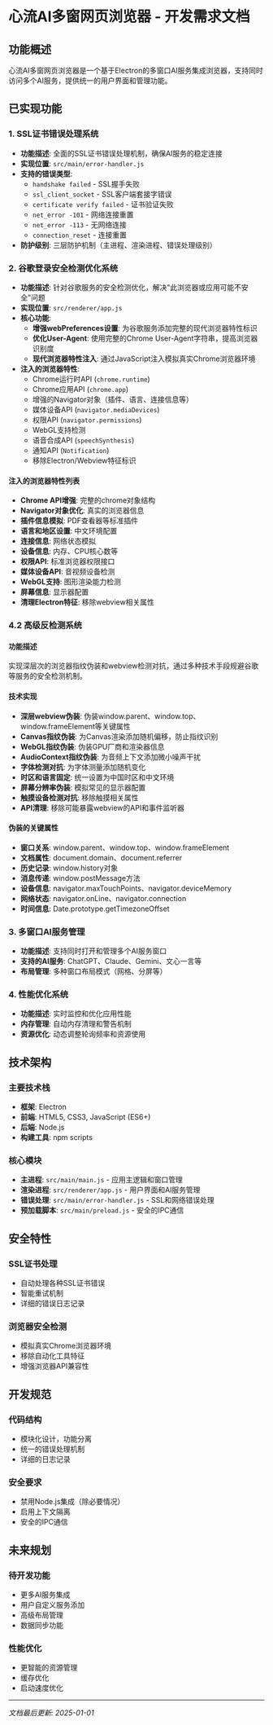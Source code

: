# 心流AI多窗网页浏览器 - 开发需求文档

## 功能概述
心流AI多窗网页浏览器是一个基于Electron的多窗口AI服务集成浏览器，支持同时访问多个AI服务，提供统一的用户界面和管理功能。

## 已实现功能

### 1. SSL证书错误处理系统
- **功能描述**: 全面的SSL证书错误处理机制，确保AI服务的稳定连接
- **实现位置**: `src/main/error-handler.js`
- **支持的错误类型**:
  - `handshake failed` - SSL握手失败
  - `ssl_client_socket` - SSL客户端套接字错误
  - `certificate verify failed` - 证书验证失败
  - `net_error -101` - 网络连接重置
  - `net_error -113` - 无网络连接
  - `connection_reset` - 连接重置
- **防护级别**: 三层防护机制（主进程、渲染进程、错误处理级别）

### 2. 谷歌登录安全检测优化系统
- **功能描述**: 针对谷歌服务的安全检测优化，解决"此浏览器或应用可能不安全"问题
- **实现位置**: `src/renderer/app.js`
- **核心功能**:
  - **增强webPreferences设置**: 为谷歌服务添加完整的现代浏览器特性标识
  - **优化User-Agent**: 使用完整的Chrome User-Agent字符串，提高浏览器识别度
  - **现代浏览器特性注入**: 通过JavaScript注入模拟真实Chrome浏览器环境
- **注入的浏览器特性**:
  - Chrome运行时API (`chrome.runtime`)
  - Chrome应用API (`chrome.app`)
  - 增强的Navigator对象（插件、语言、连接信息等）
  - 媒体设备API (`navigator.mediaDevices`)
  - 权限API (`navigator.permissions`)
  - WebGL支持检测
  - 语音合成API (`speechSynthesis`)
  - 通知API (`Notification`)
  - 移除Electron/Webview特征标识

#### 注入的浏览器特性列表
- **Chrome API增强**: 完整的chrome对象结构
- **Navigator对象优化**: 真实的浏览器信息
- **插件信息模拟**: PDF查看器等标准插件
- **语言和地区设置**: 中文环境配置
- **连接信息**: 网络状态模拟
- **设备信息**: 内存、CPU核心数等
- **权限API**: 标准浏览器权限接口
- **媒体设备API**: 音视频设备检测
- **WebGL支持**: 图形渲染能力检测
- **屏幕信息**: 显示器配置
- **清理Electron特征**: 移除webview相关属性

### 4.2 高级反检测系统

#### 功能描述
实现深层次的浏览器指纹伪装和webview检测对抗，通过多种技术手段规避谷歌等服务的安全检测机制。

#### 技术实现
- **深层webview伪装**: 伪装window.parent、window.top、window.frameElement等关键属性
- **Canvas指纹伪装**: 为Canvas渲染添加随机偏移，防止指纹识别
- **WebGL指纹伪装**: 伪装GPU厂商和渲染器信息
- **AudioContext指纹伪装**: 为音频上下文添加微小噪声干扰
- **字体检测对抗**: 为字体测量添加随机变化
- **时区和语言固定**: 统一设置为中国时区和中文环境
- **屏幕分辨率伪装**: 模拟常见的显示器配置
- **触摸设备检测对抗**: 移除触摸相关属性
- **API清理**: 移除可能暴露webview的API和事件监听器

#### 伪装的关键属性
- **窗口关系**: window.parent、window.top、window.frameElement
- **文档属性**: document.domain、document.referrer
- **历史记录**: window.history对象
- **消息传递**: window.postMessage方法
- **设备信息**: navigator.maxTouchPoints、navigator.deviceMemory
- **网络状态**: navigator.onLine、navigator.connection
- **时间信息**: Date.prototype.getTimezoneOffset

### 3. 多窗口AI服务管理
- **功能描述**: 支持同时打开和管理多个AI服务窗口
- **支持的AI服务**: ChatGPT、Claude、Gemini、文心一言等
- **布局管理**: 多种窗口布局模式（网格、分屏等）

### 4. 性能优化系统
- **功能描述**: 实时监控和优化应用性能
- **内存管理**: 自动内存清理和警告机制
- **资源优化**: 动态调整轮询频率和资源使用

## 技术架构

### 主要技术栈
- **框架**: Electron
- **前端**: HTML5, CSS3, JavaScript (ES6+)
- **后端**: Node.js
- **构建工具**: npm scripts

### 核心模块
- **主进程**: `src/main/main.js` - 应用主逻辑和窗口管理
- **渲染进程**: `src/renderer/app.js` - 用户界面和AI服务管理
- **错误处理**: `src/main/error-handler.js` - SSL和网络错误处理
- **预加载脚本**: `src/main/preload.js` - 安全的IPC通信

## 安全特性

### SSL证书处理
- 自动处理各种SSL证书错误
- 智能重试机制
- 详细的错误日志记录

### 浏览器安全检测
- 模拟真实Chrome浏览器环境
- 移除自动化工具特征
- 增强浏览器API兼容性

## 开发规范

### 代码结构
- 模块化设计，功能分离
- 统一的错误处理机制
- 详细的日志记录

### 安全要求
- 禁用Node.js集成（除必要情况）
- 启用上下文隔离
- 安全的IPC通信

## 未来规划

### 待开发功能
- 更多AI服务集成
- 用户自定义服务添加
- 高级布局管理
- 数据同步功能

### 性能优化
- 更智能的资源管理
- 缓存优化
- 启动速度优化

---

*文档最后更新: 2025-01-01*